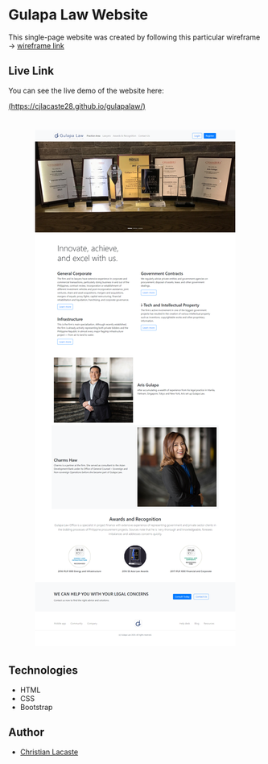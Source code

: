 # Gulapa Law Website

This single-page website was created by following this particular wireframe -> [wireframe link](https://www.figma.com/file/ClmJylo0M44IiVe3I03pls/Kodigo-Exploration-Wireframe?node-id=0%3A1)

## Live Link

You can see the live demo of the website here:

[(https://cjlacaste28.github.io/gulapalaw/)](https://cjlacaste28.github.io/gulapalaw/)

# <p align="center"><img src="assets/img/gulapalaw.png"></p>

## Technologies

-   HTML
-   CSS
-   Bootstrap

## Author

- [Christian Lacaste](https://christianlacaste.me/)
